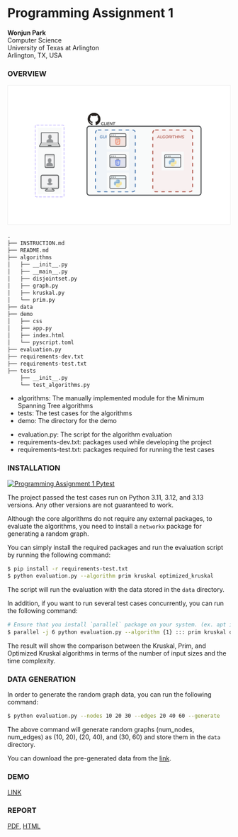 # Programming Assignment 1

**Wonjun Park** \
Computer Science \
University of Texas at Arlington \
Arlington, TX, USA

### OVERVIEW

![System Architecture](../papers/assets/Programming-Assignment-1-System-Design.svg)

``` plaintext
.
├── INSTRUCTION.md
├── README.md
├── algorithms
│   ├── __init__.py
│   ├── __main__.py
│   ├── disjointset.py
│   ├── graph.py
│   ├── kruskal.py
│   └── prim.py
├── data
├── demo
│   ├── css
│   ├── app.py
│   ├── index.html
│   └── pyscript.toml
├── evaluation.py
├── requirements-dev.txt
├── requirements-test.txt
├── tests
    ├── __init__.py
    └── test_algorithms.py
```

+ algorithms: The manually implemented module for the Minimum Spanning Tree algorithms
+ tests: The test cases for the algorithms
+ demo: The directory for the demo

- evaluation.py: The script for the algorithm evaluation
- requirements-dev.txt: packages used while developing the project
- requirements-test.txt: packages required for running the test cases

### INSTALLATION

[![Programming Assignment 1 Pytest](https://github.com/dev-onejun/CSE-5311/actions/workflows/pytest.yml/badge.svg?branch=feat%2Fp1)](https://github.com/dev-onejun/CSE-5311/actions/workflows/pytest.yml)

The project passed the test cases run on Python 3.11, 3.12, and 3.13 versions. Any other versions are not guaranteed to work.

Although the core algorithms do not require any external packages, to evaluate the algorithms, you need to install a `networkx` package for generating a random graph.

You can simply install the required packages and run the evaluation script by running the following command:

``` bash
$ pip install -r requirements-test.txt
$ python evaluation.py --algorithm prim kruskal optimized_kruskal
```

The script will run the evaluation with the data stored in the `data` directory.

In addition, if you want to run several test cases concurrently, you can run the following command:

``` bash
# Ensure that you install `parallel` package on your system. (ex. apt install parallel)
$ parallel -j 6 python evaluation.py --algorithm {1} ::: prim kruskal optimized_kruskal
```

The result will show the comparison between the Kruskal, Prim, and Optimized Kruskal algorithms in terms of the number of input sizes and the time complexity.

### DATA GENERATION

In order to generate the random graph data, you can run the following command:

``` bash
$ python evaluation.py --nodes 10 20 30 --edges 20 40 60 --generate
```

The above command will generate random graphs (num_nodes, num_edges) as (10, 20), (20, 40), and (30, 60) and store them in the `data` directory.

You can download the pre-generated data from the [link](https://1drv.ms/u/s!Ak9f7WgKWrGQi7ZC733bgsMzqhZUCA?e=tJGwba).

### DEMO

[LINK](https://dev-onejun.github.io/CSE-5311/programming_assignment/demo)

### REPORT

[PDF](https://dev-onejun.github.io/CSE-5311/papers/programming_assignment_1.pdf), [HTML](https://dev-onejun.github.io/CSE-5311/papers/programming_assignment_1.html)

